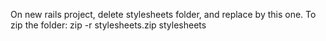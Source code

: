 On new rails project, delete stylesheets folder, and replace by this one.
To zip the folder: zip -r stylesheets.zip stylesheets
